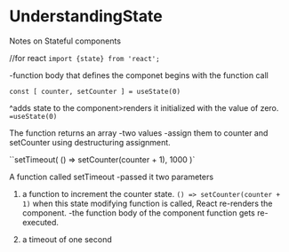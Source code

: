 # UnderstandingState

Notes on Stateful components

//for react `import {state} from 'react';`

-function body that defines the componet begins with the function call

`const [ counter, setCounter ] = useState(0)`

^adds state to the component>renders it initialized with the value of zero. `=useState(0)`

The function returns an array -two values -assign them to counter and setCounter using destructuring assignment.

``setTimeout( () => setCounter(counter + 1), 1000 )`

A function called setTimeout -passed it two parameters

1. a function to increment the counter state. `() => setCounter(counter + 1)` when this state modifying function is called, React re-renders the component. -the function body of the component function gets re-executed.

2. a timeout of one second
